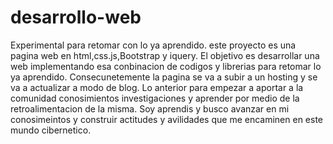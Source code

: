 # desarrollo-web
Experimental para retomar con lo ya aprendido.
este proyecto  es una pagina web en html,css.js,Bootstrap y iquery.
El objetivo es desarrollar una web implementando esa conbinacion de codigos y librerias para retomar lo ya aprendido.
Consecunetemente la pagina se va a subir a un hosting y se va a actualizar a modo de blog.
Lo anterior para empezar a aportar a la comunidad conosimientos investigaciones y aprender por medio de la retroalimentacion  de la misma.
Soy aprendis y busco avanzar en mi conosimeintos y construir actitudes  y avilidades que me encaminen en este mundo cibernetico.